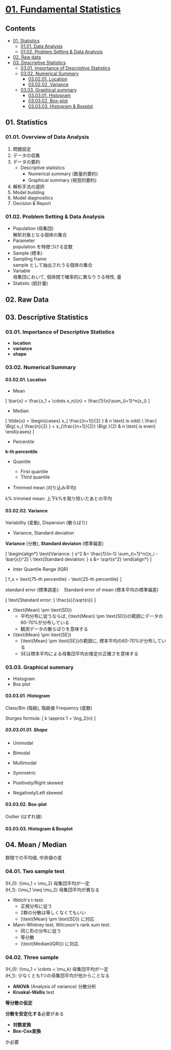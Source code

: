 <!--
Filename: 	note.md
Project: 	/Users/shume/Developer/stat/MedicalStatisticsClass2015/01
Author: 	shumez <https://github.com/shumez>
Created: 	2019-06-26 14:31:9
Modified: 	2019-08-23 16:58:27
-----
Copyright (c) 2019 shumez
-->

# [01. Fundamental Statistics]

## Contents

- [01. Statistics][01]
    - [01.01. Data Analysis][0101]
    - [01.02. Problem Setting & Data Analysis][0102]
- [02. Raw data][02]
- [03. Descriptive Statistics][03]
    - [03.01. Importance of Descriptive Statistics][0301]
    - [03.02. Numerical Summary][0302]
        - [03.02.01. Location][030201]
        - [03.02.02. Variance][030202]
    - [03.03. Graphical summary][0303]
        - [03.03.01. Histogram][030301]
        - [03.03.02. Box-plot][030302]
        - [03.03.03. Histogram & Boxplot][030303]

## 01. Statistics

### 01.01. Overview of Data Analysis

1. 問題設定
2. データの収集
3. データの要約
    - Descriptive statistics
        - Numerical summary (数量的要約)
        - Graphical summary (視覚的要約)
4. 解析手法の選択
5. Model building
6. Model diagnositics
7. Decision & Report


### 01.02. Problem Setting & Data Analysis

- Population (母集団)  
    解析対象となる個体の集合
- Parameter  
    population を特徴づける定数
- Sample (標本)
- Sampling frame  
    sample として抽出されうる個体の集合
- Variable  
    母集団において, 個体間で確率的に異なりうる特性, 量
- Statistic (統計量)


## 02. Raw Data


## 03. Descriptive Statistics

### 03.01. Importance of Descriptive Statistics

- **location**
- **variance**
- **shape**


### 03.02. Numerical Summary

#### 03.02.01. Location

- Mean 

\[ \bar{x} = \frac{x_1 + \cdots x_n}{n} = \frac{1}{n}\sum_{i=1}^n{x_i} \]

- Median

\[ \tilde{x} = \begin{cases}
    x_{ \frac{(n+1)}{2} } & n \text{ is odd} \\
    \frac{ \Big( x_{  \frac{n}{2}  } + x_{\frac{(n+1)}{2}} \Big) }{2} & n \text{ is even}
\end{cases} \]

- Percentile

**k-th percentile**

- Quantile
    - First quantile
    - Third quantile
  
- Trimmed mean (刈り込み平均)

k% trimmed mean: 上下k%を取り除いたあとの平均


#### 03.02.02. Variance

Variability (変動), Dispersion (散らばり)

- Variance, Standard deviation

**Variance** (分散), **Standard deviaton** (標準偏差)

\[ 
    \begin{align*}
        \text{Variance: } s^2 &= \frac{1}{n-1} \sum_{i=1}^n{(x_i - \bar{x})^2} \\
        \text{Standard deviation: } s &= \sqrt{s^2} 
    \end{align*}
\]

- Inter Quantile Range (IQR)

\[ f_s = \text{75-th percentile} - \text{25-th percentile} \]


standard error (標準誤差):　Standard error of mean (標本平均の標準偏差)

\[ \text{Standard error: } \frac{s}{\sqrt{n}} \]

- \(\text{Mean} \pm \text{SD}\)  
    - 平均分布に従うならば, \(\text{Mean} \pm \text{SD}\)の範囲にデータの60-70%が分布している
    - 観測データの散らばりを意味する
- \(\text{Mean} \pm \text{SE}\)
    - \(\text{Mean} \pm \text{SE}\)の範囲に, 標本平均の60-70%が分布している
    - SEは標本平均による母集団平均お推定の正確さを意味する


### 03.03. Graphical summary 

- Histogram
- Box plot


#### 03.03.01. Histogram

Class/Bin (階級), 階級値
Frequency (度数)

Sturges formula:
\[ k \approx 1 + \log_2{n} \]


##### 03.03.01.01. Shape

- Unimodal
- Bimodal
- Multimodal

- Symmetric
- Positively/Right skewed
- Negatively/Left skewed


#### 03.03.02. Box-plot

Outlier (はずれ値)


#### 03.03.03. Histogram & Boxplot


## 04. Mean / Median 

群間での平均値, 中央値の差


### 04.01. Two sample test

\(H_0\): \(\mu_1 = \mu_2\) 母集団平均が一定  
\(H_1\): \(\mu_1 \neq \mu_2\) 母集団平均が異なる

- Welch's t-test: 
    - 正規分布に従う
    - 2群の分散は等しくなくてもいい
    - \(\text{Mean} \pm \text{SD}\) に対応
- Mann-Whitney test, Wilcoxon's rank sum test: 
    - 同じ形の分布に従う
    - 等分散
    - \(\text{Median(IQR)}\) に対応


### 04.02. Three sample 

\(H_0\): \(\mu_1 = \cdots = \mu_k\) 母集団平均が一定   
\(H_1\): 少なくとも1つの母集団平均が他からことなる

- **ANOVA** (Analysis of variance) 分散分析
- **Kruskal-Wallis** test

**等分散の仮定**

**分散を安定化する**必要がある

- **対数変換**
- **Box-Cox変換**

か必要


##
<!-- toc -->
[01. Fundamental Statistics]: https://drive.google.com/drive/u/0/folders/0B-_Hpdri56S1bUJsZGcxX1RJS1E
[01]: #01_statistics
[0101]: #0101_overview_of_data_analysis
[0102]: #0102_problem_setting_data_analysis
[02]: #02_raw_data

[03]: #03_descriptive_statistics
[0301]: #0301_importance_of_descriptive_statistics
[0302]: #0302_numerical_summary
[030201]: #030201_location
[030202]: #030202_variance
[0303]: #0303_graphical_summary
[030301]: #030301_histogram
[03030101]: #03030101_shape
[030302]: #030302_box-plot
[030303]: #030303_histogram_boxplot

[04]: #04_mean_median

<!-- ref -->

<!-- fig -->

<!-- term -->

<style type="text/css">
	img{width: 51%; float: right;}
</style>